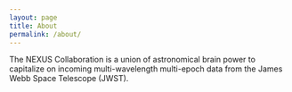 ```yaml
---
layout: page
title: About
permalink: /about/
---
```


The NEXUS Collaboration is a union of astronomical brain power to capitalize on incoming multi-wavelength multi-epoch data from the James Webb Space Telescope (JWST).